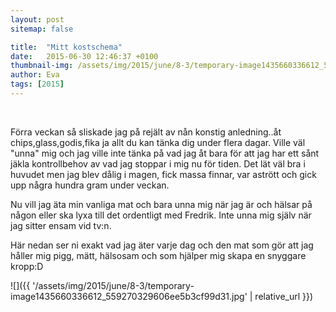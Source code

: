 ```yaml
---
layout: post
sitemap: false

title:  "Mitt kostschema"
date:   2015-06-30 12:46:37 +0100
thumbnail-img: /assets/img/2015/june/8-3/temporary-image1435660336612_559270329606ee5b3cf99d31.jpg
author: Eva
tags: [2015]
---
```


 




Förra veckan så sliskade jag på rejält av nån konstig anledning..åt chips,glass,godis,fika ja allt du kan tänka dig under flera dagar. Ville väl "unna" mig och jag ville inte tänka på vad jag åt bara för att jag har ett sånt jäkla kontrollbehov av vad jag stoppar i mig nu för tiden. Det lät väl bra i huvudet men jag blev dålig i magen, fick massa finnar, var astrött och gick upp några hundra gram under veckan. 

Nu vill jag äta min vanliga mat och bara unna mig när jag är och hälsar på någon eller ska lyxa till det ordentligt med Fredrik. Inte unna mig själv när jag sitter ensam vid tv:n. 

Här nedan ser ni exakt vad jag äter varje dag och den mat som gör att jag håller mig pigg, mätt, hälsosam och som hjälper mig skapa en snyggare kropp:D

![]({{ '/assets/img/2015/june/8-3/temporary-image1435660336612_559270329606ee5b3cf99d31.jpg'  | relative_url }})

